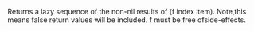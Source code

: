 Returns a lazy sequence of the non-nil results of (f index item). Note,this means false return values will be included.  f must be free ofside-effects.